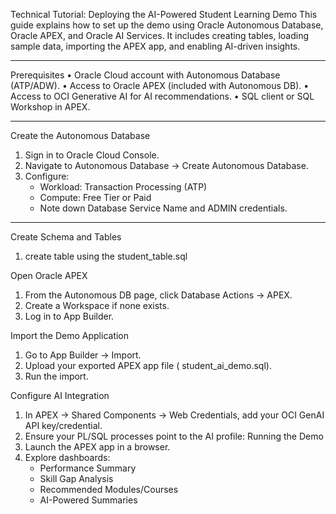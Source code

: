 Technical Tutorial: Deploying the AI-Powered Student Learning Demo
This guide explains how to set up the demo using Oracle Autonomous Database, Oracle APEX, and Oracle AI Services. It includes creating tables, loading sample data, importing the APEX app, and enabling AI-driven insights.
________________________________________
Prerequisites
    •	Oracle Cloud account with Autonomous Database (ATP/ADW).
    •	Access to Oracle APEX (included with Autonomous DB).
    •	Access to OCI Generative AI for AI recommendations.
    •	SQL client or SQL Workshop in APEX.
________________________________________
Create the Autonomous Database
1.	Sign in to Oracle Cloud Console.
2.	Navigate to Autonomous Database → Create Autonomous Database.
3.	Configure:
    -	Workload: Transaction Processing (ATP)
    -	Compute: Free Tier or Paid
    -	Note down Database Service Name and ADMIN credentials.
________________________________________
Create Schema and Tables
1. create table using the student_table.sql

Open Oracle APEX
1.	From the Autonomous DB page, click Database Actions → APEX.
2.	Create a Workspace if none exists.
3.	Log in to App Builder.

Import the Demo Application
1.	Go to App Builder → Import.
2.	Upload your exported APEX app file ( student_ai_demo.sql).
3.	Run the import.

Configure AI Integration
1.	In APEX → Shared Components → Web Credentials, add your OCI GenAI API key/credential.
2.	Ensure your PL/SQL processes point to the AI profile:
Running the Demo
1.	Launch the APEX app in a browser.
2.	Explore dashboards:
    - Performance Summary
    - Skill Gap Analysis
    - Recommended Modules/Courses
    - AI-Powered Summaries


